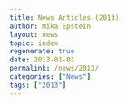 ```yaml
---
title: News Articles (2013)
author: Mika Epstein
layout: news
topic: index
regenerate: true
date: 2013-01-01
permalink: /news/2013/
categories: ["News"]
tags: ["2013"]
---
```

